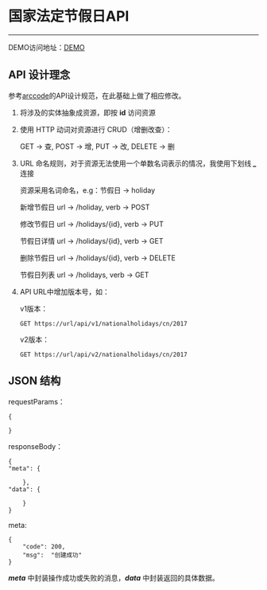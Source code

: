 # 国家法定节假日API
---

DEMO访问地址：[DEMO](http://47.104.96.156/nationalholidays)

## API 设计理念

参考[arccode](https://github.com/arccode)的API设计规范，在此基础上做了相应修改。

1. 将涉及的实体抽象成资源，即按 __id__ 访问资源

2. 使用 HTTP 动词对资源进行 CRUD（增删改查）：

    GET -> 查, POST -> 增, PUT -> 改, DELETE -> 删

3. URL 命名规则，对于资源无法使用一个单数名词表示的情况，我使用下划线 ***_*** 连接

    资源采用名词命名，e.g：节假日 -> holiday

    新增节假日 url -> /holiday, verb -> POST

    修改节假日 url -> /holidays/{id}, verb -> PUT

    节假日详情 url -> /holidays/{id}, verb -> GET

    删除节假日 url -> /holidays/{id}, verb -> DELETE

    节假日列表 url -> /holidays, verb -> GET


4. API URL中增加版本号，如：

    v1版本：
    
    ```GET https://url/api/v1/nationalholidays/cn/2017```
    
    v2版本：
    
    ```GET https://url/api/v2/nationalholidays/cn/2017```

## JSON 结构

requestParams：

    {
    
    }

responseBody：

    {
    "meta": {
        
        },
    "data": {
        
        }
    }

meta:

    {
        "code": 200,
        "msg":  "创建成功"
    }

***meta*** 中封装操作成功或失败的消息，***data*** 中封装返回的具体数据。
